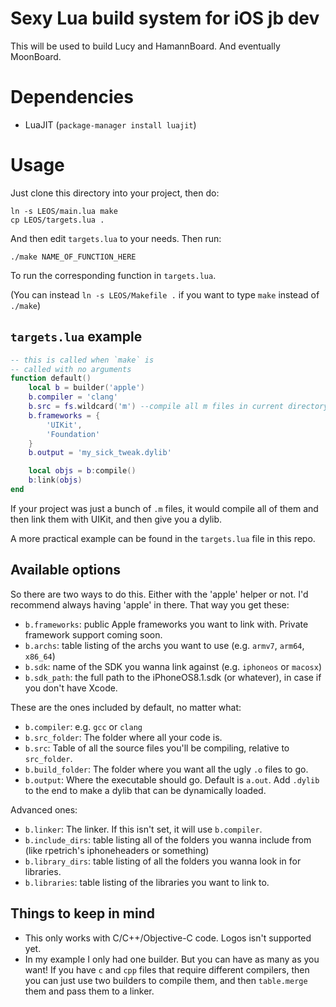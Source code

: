 # Sexy Lua build system for iOS jb dev

This will be used to build Lucy and HamannBoard. And eventually MoonBoard.

# Dependencies

* LuaJIT (`package-manager install luajit`)

# Usage

Just clone this directory into your project, then do:

```
ln -s LEOS/main.lua make
cp LEOS/targets.lua .
```


And then edit `targets.lua` to your needs. Then run:

```
./make NAME_OF_FUNCTION_HERE
```

To run the corresponding function in `targets.lua`.

(You can instead `ln -s LEOS/Makefile .` if you want to type `make` instead of `./make`)

## `targets.lua` example

```lua
-- this is called when `make` is
-- called with no arguments
function default()
    local b = builder('apple')
    b.compiler = 'clang'
    b.src = fs.wildcard('m') --compile all m files in current directory
    b.frameworks = {
        'UIKit',
        'Foundation'
    }
    b.output = 'my_sick_tweak.dylib'

    local objs = b:compile()
    b:link(objs)
end
```

If your project was just a bunch of `.m` files, it would compile all of them and then link them with UIKit, and then give you a dylib.

A more practical example can be found in the `targets.lua` file in this repo.

## Available options

So there are two ways to do this. Either with the 'apple' helper or not. I'd recommend always having 'apple' in there. That way you get these:

* `b.frameworks`: public Apple frameworks you want to link with. Private framework support coming soon.
* `b.archs`: table listing of the archs you want to use (e.g. `armv7`, `arm64`, `x86_64`)
* `b.sdk`: name of the SDK you wanna link against (e.g. `iphoneos` or `macosx`)
* `b.sdk_path`: the full path to the iPhoneOS8.1.sdk (or whatever), in case if you don't have Xcode.


These are the ones included by default, no matter what:

* `b.compiler`: e.g. `gcc` or `clang`
* `b.src_folder`: The folder where all your code is.
* `b.src`: Table of all the source files you'll be compiling, relative to `src_folder`.
* `b.build_folder`: The folder where you want all the ugly `.o` files to go.
* `b.output`: Where the executable should go. Default is `a.out`. Add `.dylib` to the end to make a dylib that can be dynamically loaded.

Advanced ones: 

* `b.linker`: The linker. If this isn't set, it will use `b.compiler`.
* `b.include_dirs`: table listing all of the folders you wanna include from (like rpetrich's iphoneheaders or something)
* `b.library_dirs`: table listing of all the folders you wanna look in for libraries.
* `b.libraries`: table listing of the libraries you want to link to.

## Things to keep in mind

* This only works with C/C++/Objective-C code. Logos isn't supported yet.
* In my example I only had one builder. But you can have as many as you want! If you have `c` and `cpp` files that require different compilers, then you can just use two builders to compile them, and then `table.merge` them and pass them to a linker.
